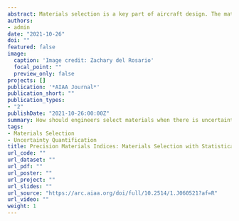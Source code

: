 ```yaml
---
abstract: Materials selection is a key part of aircraft design. The materials index is used to numerically rank materials for a particular function, for example, the strength-to-weight ratio selects minimum-weight structural ties that satisfy a strength constraint. However, the ordinary materials index uses nominal or allowable material properties and does not reliably propagate manufacturing variability or statistical characterization. This work introduces the precision materials index (PMI) to rigorously account for both factors. Counterintuitive results from the PMI are demonstrated. Several case studies demonstrate new analyses enabled by the PMI (making supplier comparisons and exploring materials and process scenarios) and how the analytic PMI concept can be complemented with statistical modeling to analyze more complex structures, namely, a composite laminate plate.
authors:
- admin
date: "2021-10-26"
doi: ""
featured: false
image:
  caption: 'Image credit: Zachary del Rosario'
  focal_point: ""
  preview_only: false
projects: []
publication: '*AIAA Journal*'
publication_short: ""
publication_types:
- "2"
publishDate: "2021-10-26:00:00Z"
summary: How should engineers select materials when there is uncertainty in the material properties?
tags:
- Materials Selection
- Uncertainty Quantification
title: Precision Materials Indices: Materials Selection with Statistically Rigorous Reliability Analysis
url_code: ""
url_dataset: ""
url_pdf: ""
url_poster: ""
url_project: ""
url_slides: ""
url_source: "https://arc.aiaa.org/doi/full/10.2514/1.J060521?af=R"
url_video: ""
weight: 1
---
```

